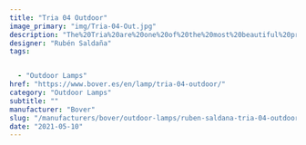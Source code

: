 ```yaml
---
title: "Tria 04 Outdoor"
image_primary: "img/Tria-04-Out.jpg"
description: "The%20Tria%20are%20one%20of%20the%20most%20beautiful%20products%20and%20receives%20much%20positive%20response%20from%20our%20catalog.%20For%20this%20reason%20we%20decided%20to%20take%20them%20a%20little%20further%20so%20as%20to%20now%20included%20them%20within%20our%20gardens%2C%20terraces%20and%20open%20spaces%2C%20both%20public%20or%20private.%20Their%20organic%20forms%2C%20like%20worn%20out%20river%20stones%2C%20make%20them%20a%20singular%20and%20original%20object.%0A%0A"
designer: "Rubén Saldaña"
tags: 


  - "Outdoor Lamps"
href: "https://www.bover.es/en/lamp/tria-04-outdoor/"
category: "Outdoor Lamps"
subtitle: ""
manufacturer: "Bover"
slug: "/manufacturers/bover/outdoor-lamps/ruben-saldana-tria-04-outdoor"
date: "2021-05-10"
---
```

